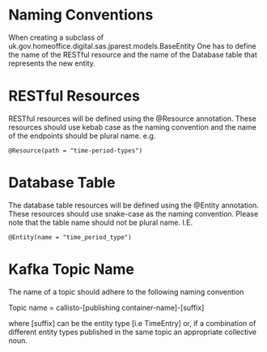 # Naming Conventions

When creating a subclass of uk.gov.homeoffice.digital.sas.jparest.models.BaseEntity One has to define the name of the
RESTful resource and the name of the Database table that represents the new entity.

# RESTful Resources
RESTful resources will be defined using the @Resource annotation. These resources should use kebab case as the naming
convention and the name of the endpoints should be plural name. e.g.

`@Resource(path = "time-period-types")`

# Database Table
The database table resources will be defined using the @Entity annotation. These resources should use snake-case as the 
naming convention. Please note that the table name should not be plural name. I.E.

`@Entity(name = "time_period_type")`

# Kafka Topic Name

The name of a topic should adhere to the following naming convention

Topic name = callisto-[publishing container-name]-[suffix] 

where [suffix] can be the entity type [i.e TimeEntry] or, if a combination of different entity types published in the same topic an appropriate collective noun.
